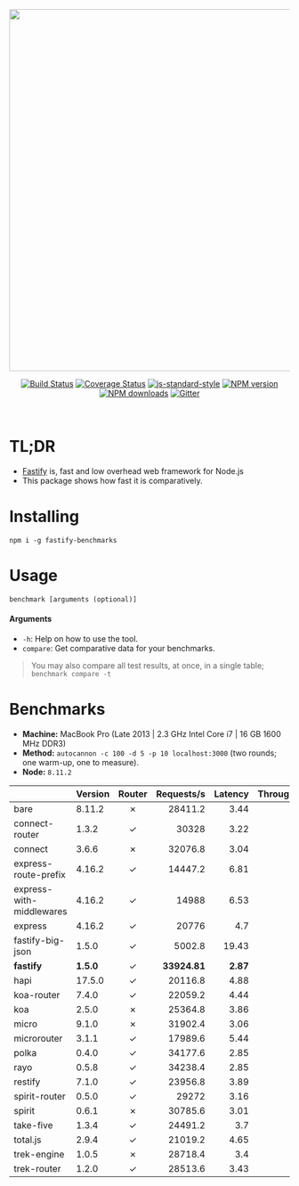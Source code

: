 <div align="center">
<img src="https://github.com/fastify/graphics/raw/master/full-logo.png" width="650" height="auto"/>
</div>

<div align="center">

[![Build Status](https://travis-ci.org/fastify/fastify.svg?branch=master)](https://travis-ci.org/fastify/fastify)
[![Coverage Status](https://coveralls.io/repos/github/fastify/fastify/badge.svg?branch=master)](https://coveralls.io/github/fastify/fastify?branch=master)
[![js-standard-style](https://img.shields.io/badge/code%20style-standard-brightgreen.svg?style=flat)](http://standardjs.com/)
[![NPM version](https://img.shields.io/npm/v/fastify.svg?style=flat)](https://www.npmjs.com/package/fastify)
[![NPM downloads](https://img.shields.io/npm/dm/fastify.svg?style=flat)](https://www.npmjs.com/package/fastify) [![Gitter](https://badges.gitter.im/gitterHQ/gitter.svg)](https://gitter.im/fastify)
</div>
<br />

# TL;DR

* [Fastify](https://github.com/fastify/fastify) is, fast and low overhead web framework for Node.js
* This package shows how fast it is comparatively.

# Installing

```
npm i -g fastify-benchmarks
```

# Usage

```
benchmark [arguments (optional)]
```

#### Arguments

* `-h`: Help on how to use the tool.
* `compare`: Get comparative data for your benchmarks.

> You may also compare all test results, at once, in a single table; `benchmark compare -t`

# Benchmarks

* __Machine:__ MacBook Pro (Late 2013 | 2.3 GHz Intel Core i7 | 16 GB 1600 MHz DDR3)
* __Method:__ `autocannon -c 100 -d 5 -p 10 localhost:3000` (two rounds; one warm-up, one to measure).
* __Node:__ `8.11.2`

&nbsp;                   | Version | Router | Requests/s | Latency | Throughput/Mb
------------------------ | ------- | :----: | ---------: | ------: | ------------:
bare                     | 8.11.2  | ✗      | 28411.2    | 3.44    | 4.04
connect-router           | 1.3.2   | ✓      | 30328      | 3.22    | 4.36
connect                  | 3.6.6   | ✗      | 32076.8    | 3.04    | 4.53
express-route-prefix     | 4.16.2  | ✓      | 14447.2    | 6.81    | 4.97
express-with-middlewares | 4.16.2  | ✓      | 14988      | 6.53    | 5.42
express                  | 4.16.2  | ✓      | 20776      | 4.7     | 3.24
fastify-big-json         | 1.5.0   | ✓      | 5002.8     | 19.43   | 57.40
**fastify**              | **1.5.0** | ✓    | **33924.81** | **2.87** | **5.33**
hapi                     | 17.5.0  | ✓      | 20116.8    | 4.88    | 3.11
koa-router               | 7.4.0   | ✓      | 22059.2    | 4.44    | 3.44
koa                      | 2.5.0   | ✗      | 25364.8    | 3.86    | 3.99
micro                    | 9.1.0   | ✗      | 31902.4    | 3.06    | 4.97
microrouter              | 3.1.1   | ✓      | 17989.6    | 5.44    | 2.84
polka                    | 0.4.0   | ✓      | 34177.6    | 2.85    | 3.79
rayo                     | 0.5.8   | ✓      | 34238.4    | 2.85    | 3.84
restify                  | 7.1.0   | ✓      | 23956.8    | 3.89    | 3.84
spirit-router            | 0.5.0   | ✓      | 29272      | 3.16    | 4.58
spirit                   | 0.6.1   | ✗      | 30785.6    | 3.01    | 4.83
take-five                | 1.3.4   | ✓      | 24491.2    | 3.7     | 8.07
total.js                 | 2.9.4   | ✓      | 21019.2    | 4.65    | 6.03
trek-engine              | 1.0.5   | ✗      | 28718.4    | 3.4     | 4.06
trek-router              | 1.2.0   | ✓      | 28513.6    | 3.43    | 3.99
